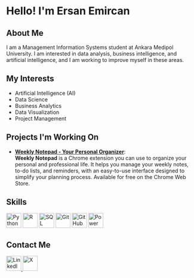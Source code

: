 # Hello! I'm Ersan Emircan

## About Me
I am a Management Information Systems student at Ankara Medipol University. I am interested in data analysis, business intelligence, and artificial intelligence, and I am working to improve myself in these areas.

## My Interests
- Artificial Intelligence (AI)
- Data Science
- Business Analytics
- Data Visualization
- Project Management

## Projects I'm Working On
- **[Weekly Notepad - Your Personal Organizer](https://chromewebstore.google.com/detail/Weekly%20Notepad%20-%20Your%20Personal%20Organizer/amjlkabkndodobbpigfahkmapmbdkdih?hl=tr&utm_source=ext_sidebar)**:  
  **Weekly Notepad** is a Chrome extension you can use to organize your personal and professional life. It helps you manage your weekly notes, to-do lists, and reminders, with an easy-to-use interface designed to simplify your planning process. Available for free on the Chrome Web Store.

## Skills

<img src="https://cdn.jsdelivr.net/gh/devicons/devicon/icons/python/python-original.svg" alt="Python" width="40" height="40"/>
<img src="https://cdn.jsdelivr.net/gh/devicons/devicon/icons/r/r-original.svg" alt="R" width="40" height="40"/>
<img src="https://upload.wikimedia.org/wikipedia/en/a/a8/Microsoft_SQL_Server_Logo.svg" alt="SQL Server" width="40" height="40"/>
<img src="https://cdn.jsdelivr.net/gh/devicons/devicon/icons/git/git-original.svg" alt="Git" width="40" height="40"/>
<img src="https://cdn.jsdelivr.net/gh/devicons/devicon/icons/github/github-original.svg" alt="GitHub" width="40" height="40"/>
<img src="https://upload.wikimedia.org/wikipedia/commons/thumb/c/cf/New_Power_BI_Logo.svg/640px-New_Power_BI_Logo.svg.png" alt="Power BI" width="40" height="40"/>

## Contact Me

<a href="https://www.linkedin.com/in/emircankula/" target="_blank">
  <img src="https://cdn.jsdelivr.net/gh/devicons/devicon/icons/linkedin/linkedin-original.svg" alt="LinkedIn" width="40" height="40"/>
</a>
<a href="https://x.com/emorcan06" target="_blank">
  <img src="https://upload.wikimedia.org/wikipedia/commons/thumb/2/2d/Twitter_X.png/640px-Twitter_X.png" alt="X" width="40" height="40"/>
</a>
